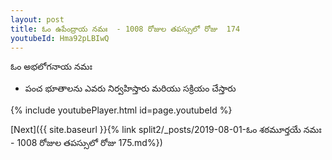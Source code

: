 ```yaml
---
layout: post
title: ఓం ఉపేంద్రాయ నమః  - 1008 రోజుల తపస్సులో రోజు  174
youtubeId: Hma92pLBIwQ
---
```

 
 
 ఓం అభలోగనాయ నమః  
 
 -  పంచ భూతాలను ఎవరు నిర్వహిస్తారు మరియు సక్రియం చేస్తారు 
 
  
 
  
 
 
 
 
 
 


{% include youtubePlayer.html id=page.youtubeId %}
 
[Next]({{ site.baseurl }}{% link  split2/_posts/2019-08-01-ఓం శఠమూర్తయే నమః  - 1008 రోజుల తపస్సులో రోజు  175.md%})
 
